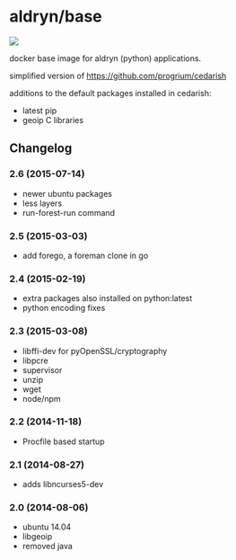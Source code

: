 # aldryn/base

[![](https://badge.imagelayers.io/aldryn/base.svg)](https://imagelayers.io/?images=aldryn/base:latest 'Get your own badge on imagelayers.io')

docker base image for aldryn (python) applications.

simplified  version of https://github.com/progrium/cedarish

additions to the default packages installed in cedarish:

* latest pip
* geoip C libraries


## Changelog

### 2.6 (2015-07-14)

* newer ubuntu packages
* less layers
* run-forest-run command

### 2.5 (2015-03-03)

* add forego, a foreman clone in go

### 2.4 (2015-02-19)

* extra packages also installed on python:latest
* python encoding fixes

### 2.3 (2015-03-08)

* libffi-dev for pyOpenSSL/cryptography
* libpcre
* supervisor
* unzip
* wget
* node/npm

### 2.2 (2014-11-18)

* Procfile based startup


### 2.1 (2014-08-27)

* adds libncurses5-dev


### 2.0 (2014-08-06)

* ubuntu 14.04
* libgeoip
* removed java

